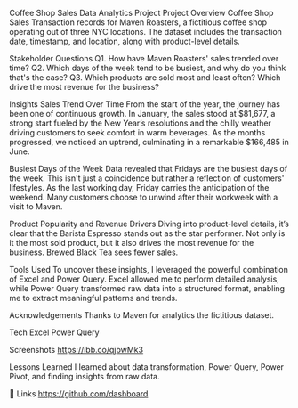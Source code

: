 Coffee Shop Sales Data Analytics Project
Project Overview
Coffee Shop Sales Transaction records for Maven Roasters, a fictitious coffee shop operating out of three NYC locations. The dataset includes the transaction date, timestamp, and location, along with product-level details.

Stakeholder Questions
Q1. How have Maven Roasters' sales trended over time?
Q2. Which days of the week tend to be busiest, and why do you think that's the case?
Q3. Which products are sold most and least often? Which drive the most revenue for the business?

Insights
Sales Trend Over Time
From the start of the year, the journey has been one of continuous growth. In January, the sales stood at $81,677, a strong start fueled by the New Year’s resolutions and the chilly weather driving customers to seek comfort in warm beverages. As the months progressed, we noticed an uptrend, culminating in a remarkable $166,485 in June.

Busiest Days of the Week
Data revealed that Fridays are the busiest days of the week. This isn't just a coincidence but rather a reflection of customers' lifestyles. As the last working day, Friday carries the anticipation of the weekend. Many customers choose to unwind after their workweek with a visit to Maven.

Product Popularity and Revenue Drivers
Diving into product-level details, it’s clear that the Barista Espresso stands out as the star performer. Not only is it the most sold product, but it also drives the most revenue for the business. Brewed Black Tea sees fewer sales.

Tools Used
To uncover these insights, I leveraged the powerful combination of Excel and Power Query. Excel allowed me to perform detailed analysis, while Power Query transformed raw data into a structured format, enabling me to extract meaningful patterns and trends.

Acknowledgements
Thanks to Maven for analytics the fictitious dataset.

Tech
Excel
Power Query

Screenshots
https://ibb.co/qjbwMk3

Lessons Learned
I learned about data transformation, Power Query, Power Pivot, and finding insights from raw data.

🔗 Links
https://github.com/dashboard
